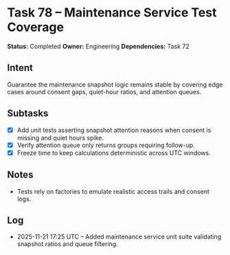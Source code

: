 # Task 78 – Maintenance Service Test Coverage

**Status:** Completed
**Owner:** Engineering
**Dependencies:** Task 72

## Intent
Guarantee the maintenance snapshot logic remains stable by covering edge cases around consent gaps, quiet-hour ratios, and attention queues.

## Subtasks
- [x] Add unit tests asserting snapshot attention reasons when consent is missing and quiet hours spike.
- [x] Verify attention queue only returns groups requiring follow-up.
- [x] Freeze time to keep calculations deterministic across UTC windows.

## Notes
- Tests rely on factories to emulate realistic access trails and consent logs.

## Log
- 2025-11-21 17:25 UTC – Added maintenance service unit suite validating snapshot ratios and queue filtering.
